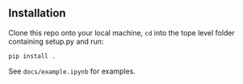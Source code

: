 ## Installation

Clone this repo onto your local machine, `cd` into
the tope level folder containing setup.py and run:

```pip install .```

See `docs/example.ipynb` for examples.
